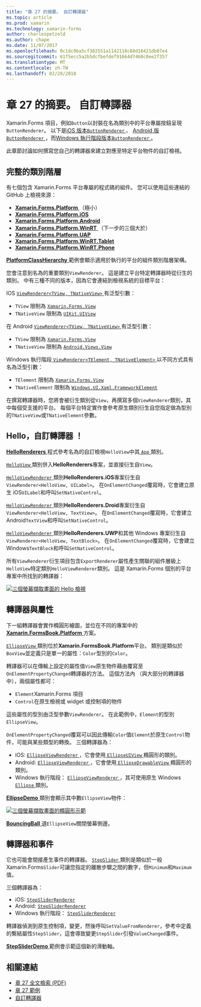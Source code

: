 ```yaml
---
title: "章 27 的摘要。 自訂轉譯器"
ms.topic: article
ms.prod: xamarin
ms.technology: xamarin-forms
author: charlespetzold
ms.author: chape
ms.date: 11/07/2017
ms.openlocfilehash: 0c1dc9ba5cf382551a1142110c68d16421db07e4
ms.sourcegitcommit: 61f5ecc5a2b5dcfbefdef91664d7460c0ee2f357
ms.translationtype: MT
ms.contentlocale: zh-TW
ms.lasthandoff: 02/28/2018
---
```

# <a name="summary-of-chapter-27-custom-renderers"></a>章 27 的摘要。 自訂轉譯器

Xamarin.Forms 項目，例如`Button`以封裝在名為類別中的平台專屬按鈕呈現`ButtonRenderer`。  以下是[iOS 版本`ButtonRenderer` ](https://github.com/xamarin/Xamarin.Forms/blob/master/Xamarin.Forms.Platform.iOS/Renderers/ButtonRenderer.cs)、 [Android 版`ButtonRenderer` ](https://github.com/xamarin/Xamarin.Forms/blob/master/Xamarin.Forms.Platform.Android/Renderers/ButtonRenderer.cs)，而[Windows 執行階段版本`ButtonRenderer` ](https://github.com/xamarin/Xamarin.Forms/blob/master/Xamarin.Forms.Platform.WinRT/ButtonRenderer.cs)。

此章節討論如何撰寫您自己的轉譯器來建立對應至特定平台物件的自訂檢視。

## <a name="the-complete-class-hierarchy"></a>完整的類別階層

有七個包含 Xamarin.Forms 平台專屬的程式碼的組件。
您可以使用這些連結的 GitHub 上檢視來源：

- [**Xamarin.Forms.Platform** ](https://github.com/xamarin/Xamarin.Forms/tree/master/Xamarin.Forms.Platform) （極小）
- [**Xamarin.Forms.Platform.iOS**](https://github.com/xamarin/Xamarin.Forms/tree/master/Xamarin.Forms.Platform.iOS)
- [**Xamarin.Forms.Platform.Android**](https://github.com/xamarin/Xamarin.Forms/tree/master/Xamarin.Forms.Platform.Android)
- [**Xamarin.Forms.Platform.WinRT** ](https://github.com/xamarin/Xamarin.Forms/tree/master/Xamarin.Forms.Platform.WinRT) （下一步的三個大於）
- [**Xamarin.Forms.Platform.UAP**](https://github.com/xamarin/Xamarin.Forms/tree/master/Xamarin.Forms.Platform.UAP)
- [**Xamarin.Forms.Platform.WinRT.Tablet**](https://github.com/xamarin/Xamarin.Forms/tree/master/Xamarin.Forms.Platform.WinRT.Tablet)
- [**Xamarin.Forms.Platform.WinRT.Phone**](https://github.com/xamarin/Xamarin.Forms/tree/master/Xamarin.Forms.Platform.WinRT.Phone)

[ **PlatformClassHierarchy** ](https://github.com/xamarin/xamarin-forms-book-samples/tree/master/Chapter27/PlatformClassHierarchy)範例會顯示適用於執行的平台的組件類別階層架構。

您會注意到名為的重要類別`ViewRenderer`。 這是建立平台特定轉譯器時從衍生的類別。 中有三種不同的版本，因為它會連結到檢視系統的目標平台：

IOS [ `ViewRenderer<TView, TNativeView>` ](https://github.com/xamarin/Xamarin.Forms/blob/master/Xamarin.Forms.Platform.iOS/ViewRenderer.cs#L26)有泛型引數：

- `TView` 限制為 [`Xamarin.Forms.View`](https://developer.xamarin.com/api/type/Xamarin.Forms.View/)
- `TNativeView` 限制為 [`UIKit.UIView`](https://developer.xamarin.com/api/type/UIKit.UIView/)

在 Android [ `ViewRenderer<TView, TNativeView>` ](https://github.com/xamarin/Xamarin.Forms/blob/master/Xamarin.Forms.Platform.Android/ViewRenderer.cs#L14)有泛型引數：

- `TView` 限制為 [`Xamarin.Forms.View`](https://developer.xamarin.com/api/type/Xamarin.Forms.View/)
- `TNativeView` 限制為 [`Android.Views.View`](https://developer.xamarin.com/api/type/Android.Views.View/)

Windows 執行階段[ `ViewRenderer<TElement, TNativeElement>` ](https://github.com/xamarin/Xamarin.Forms/blob/master/Xamarin.Forms.Platform.WinRT/ViewRenderer.cs#L12)以不同方式具有名為泛型引數：

- `TElement` 限制為 [`Xamarin.Forms.View`](https://developer.xamarin.com/api/type/Xamarin.Forms.View/)
- `TNativeElement` 限制為 [`Windows.UI.Xaml.FrameworkElement`](https://msdn.microsoft.com/library/windows/apps/windows.ui.xaml.frameworkelement.aspx)

在撰寫轉譯器時，您將會被衍生類別從`View`，再撰寫多個`ViewRenderer`類別，其中每個受支援的平台。 每個平台特定實作會參考原生類別衍生自您指定做為型別的`TNativeView`或`TNativeElement`參數。

## <a name="hello-custom-renderers"></a>Hello，自訂轉譯器 ！

[ **HelloRenderers** ](https://github.com/xamarin/xamarin-forms-book-samples/tree/master/Chapter27/HelloRenderers)程式參考名為的自訂檢視`HelloView`中其[ `App` ](https://github.com/xamarin/xamarin-forms-book-samples/blob/master/Chapter27/HelloRenderers/HelloRenderers/HelloRenderers/App.cs)類別。

[ `HelloView` ](https://github.com/xamarin/xamarin-forms-book-samples/blob/master/Chapter27/HelloRenderers/HelloRenderers/HelloRenderers/HelloView.cs)類別併入**HelloRenderers**專案，並直接衍生自`View`。

[ `HelloViewRenderer` ](https://github.com/xamarin/xamarin-forms-book-samples/blob/master/Chapter27/HelloRenderers/HelloRenderers/HelloRenderers.iOS/HelloViewRenderer.cs)類別**HelloRenderers.iOS**專案衍生自`ViewRenderer<HelloView, UILabel>`。 在`OnElementChanged`覆寫時，它會建立原生 iOS`UILabel`和呼叫`SetNativeControl`。

[ `HelloViewRenderer` ](https://github.com/xamarin/xamarin-forms-book-samples/blob/master/Chapter27/HelloRenderers/HelloRenderers/HelloRenderers.Droid/HelloViewRenderer.cs)類別**HelloRenderers.Droid**專案衍生自`ViewRenderer<HelloView, TextView>`。 在`OnElementChanged`覆寫時，它會建立 Android`TextView`和呼叫`SetNativeControl`。

[ `HelloViewRenderer` ](https://github.com/xamarin/xamarin-forms-book-samples/blob/master/Chapter27/HelloRenderers/HelloRenderers/HelloRenderers.UWP/HelloViewRenderer.cs)類別**HelloRenderers.UWP**和其他 Windows 專案衍生自`ViewRenderer<HelloView, TextBlock>`。 在`OnElementChanged`覆寫時，它會建立 Windows`TextBlock`和呼叫`SetNativeControl`。

所有`ViewRenderer`衍生項目包含`ExportRenderer`屬性產生關聯的組件層級上`HelloView`特定類別`HelloViewRenderer`類別。 這是 Xamarin.Forms 個別的平台專案中所找到的轉譯器：

[![三個螢幕擷取畫面的 Hello 檢視](images/ch27fg02-small.png "自訂轉譯器")](images/ch27fg02-large.png "自訂轉譯器")

## <a name="renderers-and-properties"></a>轉譯器與屬性

下一組轉譯器會實作橢圓形繪圖，並位在不同的專案中的[ **Xamarin.FormsBook.Platform** ](https://github.com/xamarin/xamarin-forms-book-samples/tree/master/Libraries/Xamarin.FormsBook.Platform)方案。

[ `EllipseView` ](https://github.com/xamarin/xamarin-forms-book-samples/blob/master/Libraries/Xamarin.FormsBook.Platform/Xamarin.FormsBook.Platform/EllipseView.cs)類別位於**Xamarin.FormsBook.Platform**平台。 類別是類似於`BoxView`並定義只是單一的屬性：`Color`型別的`Color`。

轉譯器可以在傳輸上設定的屬性值`View`原生物件藉由覆寫至`OnElementPropertyChanged`轉譯器的方法。 這個方法內 （與大部分的轉譯器中），兩個屬性都可：

- `Element`Xamarin.Forms 項目
- `Control`在原生檢視或 widget 或控制項的物件

這些屬性的型別由泛型參數`ViewRenderer`。 在此範例中，`Element`的型別`EllipseView`。

`OnElementPropertyChanged`覆寫可以因此傳輸`Color`值`Element`於原生`Control`物件，可能與某些類型的轉換。 三個轉譯器為：

- iOS: [ `EllipseViewRenderer` ](https://github.com/xamarin/xamarin-forms-book-samples/blob/master/Libraries/Xamarin.FormsBook.Platform/Xamarin.FormsBook.Platform.iOS/EllipseViewRenderer.cs)，它會使用[ `EllipseUIView` ](https://github.com/xamarin/xamarin-forms-book-samples/blob/master/Libraries/Xamarin.FormsBook.Platform/Xamarin.FormsBook.Platform.iOS/EllipseUIView.cs)橢圓形的類別。
- Android: [ `EllipseViewRenderer` ](https://github.com/xamarin/xamarin-forms-book-samples/blob/master/Libraries/Xamarin.FormsBook.Platform/Xamarin.FormsBook.Platform.Android/EllipseViewRenderer.cs)，它會使用[ `EllipseDrawableView` ](https://github.com/xamarin/xamarin-forms-book-samples/blob/master/Libraries/Xamarin.FormsBook.Platform/Xamarin.FormsBook.Platform.Android/EllipseDrawableView.cs)橢圓形的類別。
- Windows 執行階段： [ `EllipseViewRenderer` ](https://github.com/xamarin/xamarin-forms-book-samples/blob/master/Libraries/Xamarin.FormsBook.Platform/Xamarin.FormsBook.Platform.WinRT/EllipseViewRenderer.cs)，其可使用原生 Windows [ `Ellipse` ](https://msdn.microsoft.com/library/windows/apps/windows.ui.xaml.shapes.ellipse.aspx)類別。

[ **EllipseDemo** ](https://github.com/xamarin/xamarin-forms-book-samples/tree/master/Chapter27/EllipseDemo)類別會顯示其中數`EllipseView`物件：

[![三個螢幕擷取畫面的橢圓形示範](images/ch27fg03-small.png "EllipseView 自訂轉譯器")](images/ch27fg03-large.png "EllipseView 自訂轉譯器")

[ **BouncingBall** ](https://github.com/xamarin/xamarin-forms-book-samples/tree/master/Chapter27/BouncingBall)退`EllipseView`關閉螢幕側邊。

## <a name="renderers-and-events"></a>轉譯器和事件

它也可能會間接產生事件的轉譯器。 [ `StepSlider` ](https://github.com/xamarin/xamarin-forms-book-samples/blob/master/Libraries/Xamarin.FormsBook.Platform/Xamarin.FormsBook.Platform/StepSlider.cs)類別是類似於一般 Xamarin.Forms`Slider`可讓您指定的離散步驟之間的數字，但`Minimum`和`Maximum`值。

三個轉譯器為：

- iOS: [`StepSliderRenderer`](https://github.com/xamarin/xamarin-forms-book-samples/blob/master/Libraries/Xamarin.FormsBook.Platform/Xamarin.FormsBook.Platform.iOS/StepSliderRenderer.cs)
- Android: [`StepSliderRenderer`](https://github.com/xamarin/xamarin-forms-book-samples/blob/master/Libraries/Xamarin.FormsBook.Platform/Xamarin.FormsBook.Platform.Android/StepSliderRenderer.cs)
- Windows 執行階段： [`StepSliderRenderer`](https://github.com/xamarin/xamarin-forms-book-samples/blob/master/Libraries/Xamarin.FormsBook.Platform/Xamarin.FormsBook.Platform.WinRT/StepSliderRenderer.cs)

轉譯器偵測到原生控制項，變更，然後呼叫`SetValueFromRenderer`，參考中定義的繫結屬性`StepSlider`，這會導致變更`StepSlider`引發`ValueChanged`事件。

[ **StepSliderDemo** ](https://github.com/xamarin/xamarin-forms-book-samples/tree/master/Chapter27/StepSliderDemo)範例會示範這個新的滑動軸。



## <a name="related-links"></a>相關連結

- [章 27 全文檢索 (PDF)](https://download.xamarin.com/developer/xamarin-forms-book/XamarinFormsBook-Ch27-Apr2016.pdf)
- [章 27 範例](https://github.com/xamarin/xamarin-forms-book-samples/tree/master/Chapter27)
- [自訂轉譯器](~/xamarin-forms/app-fundamentals/custom-renderer/index.md)
